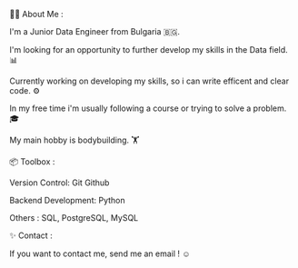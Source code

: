 🧑‍💻 About Me :

  I'm a Junior Data Engineer from Bulgaria 🇧🇬.

  I'm looking for an opportunity to further develop my skills in the Data field. 📊

  Currently working on developing my skills, so i can write efficent and clear code. ⚙️

  In my free time i'm usually following a course or trying to solve a problem. 🎓

  My main hobby is bodybuilding. 🏋️ 

📦 Toolbox :

   Version Control: Git Github

   Backend Development: Python

   Others : SQL, PostgreSQL, MySQL

✨ Contact :

  If you want to contact me, send me an email ! ☺️
 
